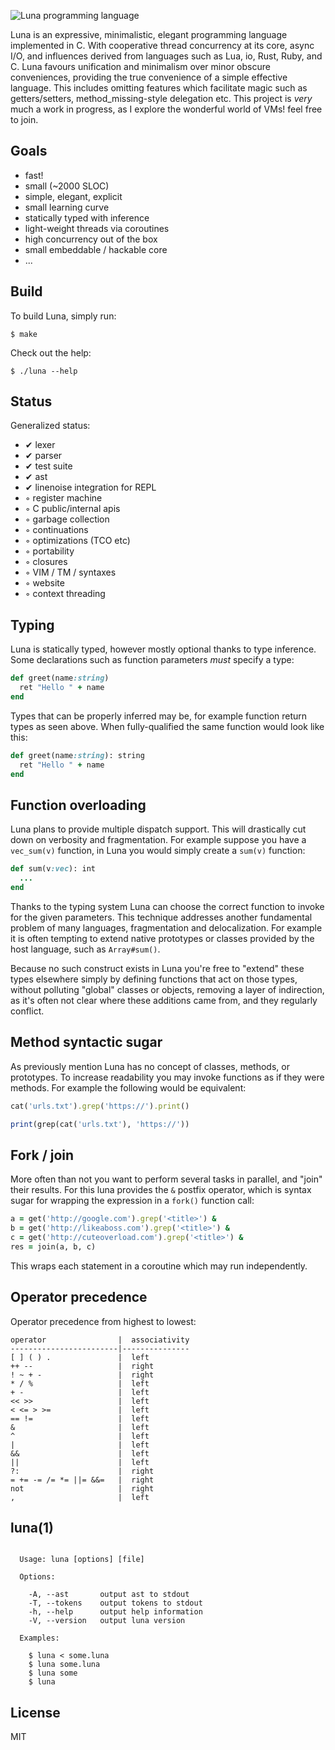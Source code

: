 
  ![Luna programming language](http://f.cl.ly/items/3K2A3k1k3p2s0M3B3j1F/logo.png)

 Luna is an expressive, minimalistic, elegant programming language implemented in C. With cooperative thread concurrency at its core, async I/O, and influences derived from languages such as Lua, io, Rust, Ruby, and C. Luna favours unification and minimalism over minor obscure conveniences, providing the true convenience of a simple effective language. This includes omitting features which facilitate magic such as getters/setters, method_missing-style delegation etc. This project is _very_ much a work in progress, as I explore the wonderful world of VMs! feel free to join.

## Goals

  - fast!
  - small (~2000 SLOC)
  - simple, elegant, explicit
  - small learning curve
  - statically typed with inference
  - light-weight threads via coroutines
  - high concurrency out of the box
  - small embeddable / hackable core
  - ...

## Build

 To build Luna, simply run:
 
    $ make

 Check out the help:
 
    $ ./luna --help

## Status

  Generalized status:

  - ✔ lexer
  - ✔ parser
  - ✔ test suite
  - ✔ ast
  - ✔ linenoise integration for REPL
  - ◦ register machine
  - ◦ C public/internal apis
  - ◦ garbage collection
  - ◦ continuations
  - ◦ optimizations (TCO etc)
  - ◦ portability
  - ◦ closures
  - ◦ VIM / TM / syntaxes
  - ◦ website
  - ◦ context threading

## Typing

  Luna is statically typed, however mostly optional thanks to type inference. Some declarations such as function parameters _must_ specify a type: 

```ruby
def greet(name:string)
  ret "Hello " + name
end
```

  Types that can be properly inferred may be, for example function return types as seen above. When fully-qualified the same function would look like this:

```ruby
def greet(name:string): string
  ret "Hello " + name
end
```

## Function overloading

  Luna plans to provide multiple dispatch support. This will drastically cut down on verbosity and fragmentation. For example suppose you have a `vec_sum(v)` function, in Luna you would simply create a `sum(v)` function:

```ruby
def sum(v:vec): int
  ...
end
```

  Thanks to the typing system Luna can choose the correct function to invoke for the given parameters. This technique addresses another fundamental problem of many languages, fragmentation and delocalization. For example it is often tempting to extend native prototypes or classes provided by the host language, such as `Array#sum()`.

  Because no such construct exists in Luna you're free to "extend" these types elsewhere simply by defining functions that act on those types, without polluting "global" classes or objects, removing a layer of indirection, as it's often not clear where these additions came from, and they regularly conflict.

## Method syntactic sugar

  As previously mention Luna has no concept of classes, methods, or prototypes. To increase readability you may invoke functions as if they were methods. For example the following would be equivalent:

```ruby
cat('urls.txt').grep('https://').print()
```

```ruby
print(grep(cat('urls.txt'), 'https://'))
```
  

## Fork / join

  More often than not you want to perform several tasks in parallel, and "join" their results. For this luna provides the `&` postfix operator, which is syntax sugar for wrapping the expression in a `fork()` function call:

```ruby
a = get('http://google.com').grep('<title>') &
b = get('http://likeaboss.com').grep('<title>') &
c = get('http://cuteoverload.com').grep('<title>') &
res = join(a, b, c)
```

  This wraps each statement in a coroutine which may run independently. 

## Operator precedence

 Operator precedence from highest to lowest:

```
operator                |  associativity
------------------------|---------------
[ ] ( ) .               |  left
++ --                   |  right
! ~ + -                 |  right
* / %                   |  left
+ -                     |  left
<< >>                   |  left
< <= > >=               |  left
== !=                   |  left
&                       |  left
^                       |  left
|                       |  left
&&                      |  left
||                      |  left
?:                      |  right
= += -= /= *= ||= &&=   |  right
not                     |  right
,                       |  left
```

## luna(1)

```

  Usage: luna [options] [file]
  
  Options:
  
    -A, --ast       output ast to stdout
    -T, --tokens    output tokens to stdout
    -h, --help      output help information
    -V, --version   output luna version
  
  Examples:
  
    $ luna < some.luna
    $ luna some.luna
    $ luna some
    $ luna

```

## License 

  MIT

